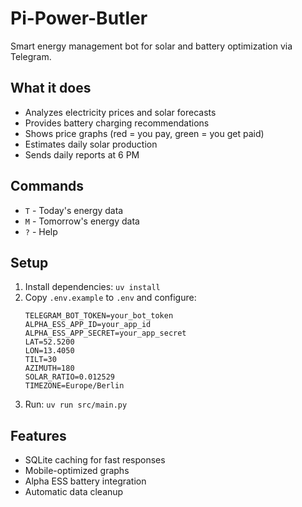 # Pi-Power-Butler

Smart energy management bot for solar and battery optimization via Telegram.

## What it does

- Analyzes electricity prices and solar forecasts
- Provides battery charging recommendations
- Shows price graphs (red = you pay, green = you get paid)
- Estimates daily solar production
- Sends daily reports at 6 PM

## Commands

- `T` - Today's energy data
- `M` - Tomorrow's energy data
- `?` - Help

## Setup

1. Install dependencies: `uv install`
2. Copy `.env.example` to `.env` and configure:
   ```env
   TELEGRAM_BOT_TOKEN=your_bot_token
   ALPHA_ESS_APP_ID=your_app_id
   ALPHA_ESS_APP_SECRET=your_app_secret
   LAT=52.5200
   LON=13.4050
   TILT=30
   AZIMUTH=180
   SOLAR_RATIO=0.012529
   TIMEZONE=Europe/Berlin
   ```
3. Run: `uv run src/main.py`

## Features

- SQLite caching for fast responses
- Mobile-optimized graphs
- Alpha ESS battery integration
- Automatic data cleanup
